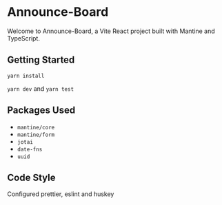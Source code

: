 # Announce-Board

Welcome to Announce-Board, a Vite React project built with Mantine and TypeScript.

## Getting Started

`yarn install`

`yarn dev` and `yarn test`

## Packages Used

- `mantine/core`
- `mantine/form`
- `jotai`
- `date-fns`
- `uuid`

## Code Style

Configured prettier, eslint and huskey
